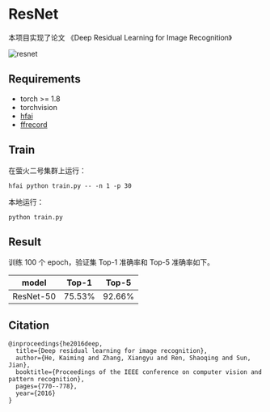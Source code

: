 # ResNet

本项目实现了论文 《Deep Residual Learning for Image Recognition》

![resnet](assets/resnet.png)

## Requirements

- torch >= 1.8
- torchvision
- [hfai](https://doc.hfai.high-flyer.cn/index.html)
- [ffrecord](https://github.com/HFAiLab/ffrecord/)

## Train

在萤火二号集群上运行：

```shell
hfai python train.py -- -n 1 -p 30
```

本地运行：

```shell
python train.py
```

## Result

训练 100 个 epoch，验证集 Top-1 准确率和 Top-5 准确率如下。

| model       | Top-1       | Top-5       |
| ----------- | ----------- | ----------- |
| ResNet-50   | 75.53%      | 92.66%      |

## Citation

```
@inproceedings{he2016deep,
  title={Deep residual learning for image recognition},
  author={He, Kaiming and Zhang, Xiangyu and Ren, Shaoqing and Sun, Jian},
  booktitle={Proceedings of the IEEE conference on computer vision and pattern recognition},
  pages={770--778},
  year={2016}
}
```

